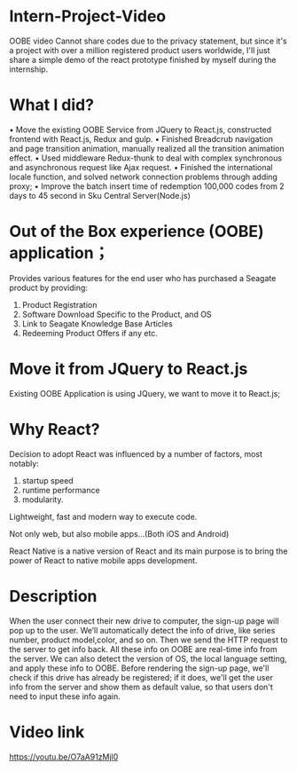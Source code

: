 # Intern-Project-Video
OOBE video
Cannot share codes due to the privacy statement, but since it's a project with over a million registered product users worldwide, I'll just share a simple demo of the react prototype finished by myself during the internship. 

# What I did?
•	Move the existing OOBE Service from JQuery to React.js, constructed frontend with React.js, Redux and gulp.
•	Finished Breadcrub navigation and page transition animation, manually realized all the transition animation effect.
•	Used middleware Redux-thunk to deal with complex synchronous and asynchronous request like Ajax request. 
•	Finished the international locale function, and solved network connection problems through adding proxy;
•	Improve the batch insert time of redemption 100,000 codes from 2 days to 45 second in Sku Central Server(Node.js)

# Out of the Box experience (OOBE) application；
Provides various features for the end user who has purchased a Seagate product by providing:

1. Product Registration
2. Software Download Specific to the Product, and OS
3. Link to Seagate Knowledge Base Articles
4. Redeeming Product Offers if any etc. 

# Move it from JQuery to React.js
Existing OOBE Application is using JQuery, we want to move it to React.js;

# Why React?
Decision to adopt React was influenced by a number of factors, most notably: 
1. startup speed
2. runtime performance
3. modularity.

Lightweight, fast and modern way to execute code.

Not only web, but also mobile apps...(Both iOS and Android)

React Native is a native version of React and its main purpose is to bring the power of React to native mobile apps development.

# Description
When the user connect their new drive to computer, the sign-up page will pop up to the user. 
We’ll automatically detect the info of drive, like series number, product model,color, and so on. 
Then we send the HTTP request to the server to get info back. 
All these info on OOBE are real-time info from the server.
We can also detect the version of OS, the local language setting, and apply these info to OOBE.
Before rendering the sign-up page, we'll check if this drive has already be registered; if it does, we'll get the user info from the server and show them as default value, so that users don't need to input these info again.

# Video link
https://youtu.be/O7aA91zMjl0
